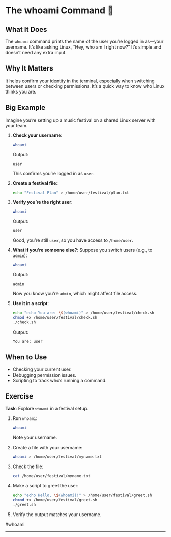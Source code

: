 # The whoami Command 👤

## What It Does

The `whoami` command prints the name of the user you’re logged in as—your username. It’s like asking Linux, “Hey, who am I right now?” It’s simple and doesn’t need any extra input.

## Why It Matters

It helps confirm your identity in the terminal, especially when switching between users or checking permissions. It’s a quick way to know who Linux thinks you are.

## Big Example

Imagine you’re setting up a music festival on a shared Linux server with your team.

1. **Check your username**:

   ```bash
   whoami
   ```

   Output:

   ```
   user
   ```

   This confirms you’re logged in as `user`.

2. **Create a festival file**:

   ```bash
   echo "Festival Plan" > /home/user/festival/plan.txt
   ```

3. **Verify you’re the right user**:

   ```bash
   whoami
   ```

   Output:

   ```
   user
   ```

   Good, you’re still `user`, so you have access to `/home/user`.

4. **What if you’re someone else?**: Suppose you switch users (e.g., to `admin`):

   ```bash
   whoami
   ```

   Output:

   ```
   admin
   ```

   Now you know you’re `admin`, which might affect file access.

5. **Use it in a script**:

   ```bash
   echo "echo You are: \$(whoami)" > /home/user/festival/check.sh
   chmod +x /home/user/festival/check.sh
   ./check.sh
   ```

   Output:

   ```
   You are: user
   ```

## When to Use

- Checking your current user.
- Debugging permission issues.
- Scripting to track who’s running a command.

## Exercise

**Task**: Explore `whoami` in a festival setup.

1. Run `whoami`:

   ```bash
   whoami
   ```

   Note your username.

2. Create a file with your username:

   ```bash
   whoami > /home/user/festival/myname.txt
   ```

3. Check the file:

   ```bash
   cat /home/user/festival/myname.txt
   ```

4. Make a script to greet the user:

   ```bash
   echo "echo Hello, \$(whoami)!" > /home/user/festival/greet.sh
   chmod +x /home/user/festival/greet.sh
   ./greet.sh
   ```

5. Verify the output matches your username.

#whoami

---
